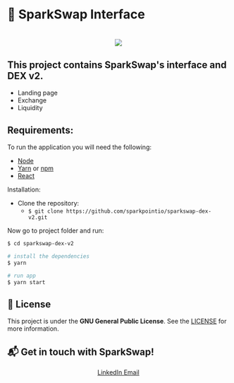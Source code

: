 # 🚀 SparkSwap Interface
<h1 align=center>
  <img src="https://sparkswap.finance/SparkSwapLogoWithWord.png" />
</h1>

## This project contains SparkSwap's interface and DEX v2.

* Landing page
* Exchange
* Liquidity

## Requirements:

To run the application you will need the following:
* [Node](https://nodejs.org/)
* [Yarn](https://yarnpkg.com/) or [npm](https://www.npmjs.com/)
* [React](https://reactjs.org/)

Installation:
* Clone the repository:
  * ```$ git clone https://github.com/sparkpointio/sparkswap-dex-v2.git ```

Now go to project folder and run:

```bash
$ cd sparkswap-dex-v2

# install the dependencies
$ yarn

# run app
$ yarn start
```

## :page_with_curl: License

This project is under the **GNU General Public License**. See the [LICENSE](https://github.com/sparkpointio/sparkswap-dex-v2/blob/develop/LICENSE) for more information.

## :mailbox_with_mail: Get in touch with SparkSwap!

<p align="center">
  <a href="https://www.linkedin.com/company/sparkpointio/" target="_blank" >
    LinkedIn
  </a>
  <a href="mailto: support@sparkpoint.io" target="_blank" >
    Email
  </a> 
  <br/>
</p>
